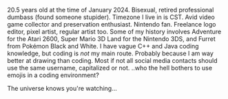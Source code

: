 20.5 years old at the time of January 2024. Bisexual, retired professional dumbass (found someone stupider). Timezone I live in is CST.
Avid video game collector and preservation enthusiast. Nintendo fan. Freelance logo editor, pixel artist, regular artist too.
Some of my history involves Adventure for the Atari 2600, Super Mario 3D Land for the Nintendo 3DS, and Furret from Pokémon Black and White.
I have vague C++ and Java coding knowledge, but coding is *not* my main route. Probably because I am way better at drawing than coding.
Most if not all social media contacts should use the same username, capitalized or not.
..who the hell bothers to use emojis in a coding environment?
<!---
mariomaker69420/mariomaker69420 is a ✨ special ✨ repository because its `README.md` (this file) appears on your GitHub profile.
You can click the Preview link to instantly shit yourself.
--->
The universe knows you're watching...
